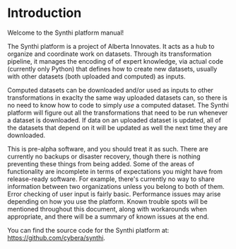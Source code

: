 # Introduction

Welcome to the Synthi platform manual!

The Synthi platform is a project of Alberta Innovates. It acts as a hub to organize and coordinate work on datasets. Through its transformation pipeline, it manages the encoding of of expert knowledge, via actual code (currently only Python) that defines how to create new datasets, usually with other datasets (both uploaded and computed) as inputs.

Computed datasets can be downloaded and/or used as inputs to other transformations in exaclty the same way uploaded datasets can, so there is no need to know how to code to simply *use* a computed dataset. The Synthi platform will figure out all the transformations that need to be run whenever a dataset is downloaded. If data on an uploaded dataset is updated, all of the datasets that depend on it will be updated as well the next time they are downloaded.

This is pre-alpha software, and you should treat it as such. There are currently no backups or disaster recovery, though there is nothing preventing these things from being added. Some of the areas of functionality are incomplete in terms of expectations you might have from release-ready software. For example, there's currently no way to share information between two organizations unless you belong to both of them. Error checking of user input is fairly basic. Performance issues may arise depending on how you use the platform. Known trouble spots will be mentioned throughout this document, along with workarounds when appropriate, and there will be a summary of known issues at the end.

You can find the source code for the Synthi platform at: https://github.com/cybera/synthi.
